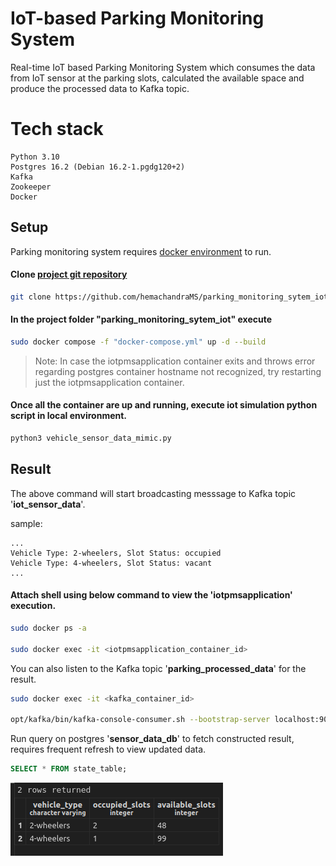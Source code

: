 # IoT-based Parking Monitoring System
Real-time IoT based Parking Monitoring System which consumes the data from IoT sensor at the parking slots, calculated the available space and produce the processed data to Kafka topic.

# Tech stack
```
Python 3.10
Postgres 16.2 (Debian 16.2-1.pgdg120+2)
Kafka 
Zookeeper
Docker
```

## Setup

Parking monitoring system requires [docker environment](https://docs.docker.com/engine/install/ubuntu/) to run.

#### Clone [project git repository](https://github.com/hemachandraMS/parking_monitoring_sytem_iot.git)
```sh
git clone https://github.com/hemachandraMS/parking_monitoring_sytem_iot.git
```
#### In the project folder "parking_monitoring_sytem_iot" execute 
```sh
sudo docker compose -f "docker-compose.yml" up -d --build
```
> Note: In case the iotpmsapplication container exits and throws error regarding postgres container hostname not recognized, try restarting just the iotpmsapplication container.

#### Once all the container are up and running, execute iot simulation python script in local environment.
```sh
python3 vehicle_sensor_data_mimic.py
```

## Result
The above command will start broadcasting messsage to Kafka topic '**iot_sensor_data**'.

sample:
```
...
Vehicle Type: 2-wheelers, Slot Status: occupied
Vehicle Type: 4-wheelers, Slot Status: vacant
...
```

#### Attach shell using below command to view the 'iotpmsapplication' execution.
```sh
sudo docker ps -a

sudo docker exec -it <iotpmsapplication_container_id>
```

You can also listen to the Kafka topic '**parking_processed_data**' for the result.
```sh
sudo docker exec -it <kafka_container_id>

opt/kafka/bin/kafka-console-consumer.sh --bootstrap-server localhost:9092 --topic parking_processed_data --from-beginning
```

Run query on postgres '**sensor_data_db**' to fetch constructed result, requires frequent refresh to view updated data.
```sql
SELECT * FROM state_table; 
```
![alt_text](images/postgres_sample_result_table.png)





